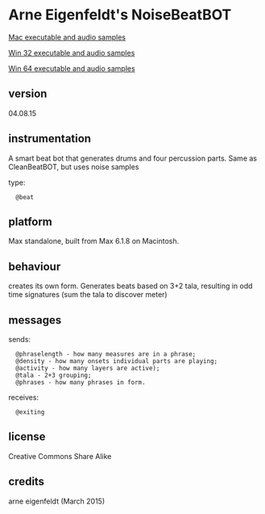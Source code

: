 # Arne Eigenfeldt's NoiseBeatBOT #

[Mac executable and audio samples](https://www.sfu.ca/musebots/Musebot_Test_Suite/Musebots/Beat_generators/ae_NoiseBeatBOT.zip)

[Win 32 executable and audio samples](https://www.sfu.ca/musebots/Musebot_Test_Suite/Musebots_Win32/Beat_generators/ae_NoiseBeatBOT_w32.zip)

[Win 64 executable and audio samples](https://www.sfu.ca/musebots/Musebot_Test_Suite/Musebots_Win64/Beat_generators/ae_NoiseBeatBOT_w64.zip)

## version ##

04.08.15

## instrumentation ##

A smart beat bot that generates drums and four percussion parts. Same as CleanBeatBOT, but uses noise samples

type:

      @beat

## platform ##

Max standalone, built from Max 6.1.8 on Macintosh.

## behaviour ##

creates its own form. Generates beats based on 3+2 tala, resulting in odd time signatures (sum the tala to discover meter)

## messages ##

sends:

      @phraselength - how many measures are in a phrase;
      @density - how many onsets individual parts are playing;
      @activity - how many layers are active);
      @tala - 2+3 grouping;
      @phrases - how many phrases in form.

receives:

      @exiting

## license ##

Creative Commons Share Alike

## credits ##

arne eigenfeldt (March 2015)
